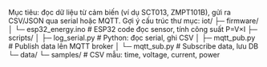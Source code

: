 Mục tiêu: đọc dữ liệu từ cảm biến (ví dụ SCT013, ZMPT101B), gửi ra CSV/JSON qua serial hoặc MQTT.
Gợi ý cấu trúc thư mục:
iot/
├─ firmware/
│  └─ esp32_energy.ino      # ESP32 code đọc sensor, tính công suất P=V×I
├─ scripts/
│  ├─ log_serial.py         # Python: đọc serial, ghi CSV
│  ├─ mqtt_pub.py           # Publish data lên MQTT broker
│  └─ mqtt_sub.py           # Subscribe data, lưu DB
└─ data/
   └─ samples/              # CSV mẫu: time, voltage, current, power
